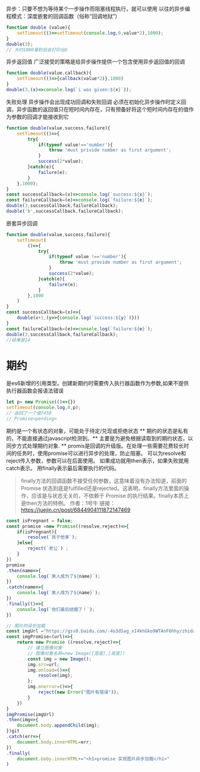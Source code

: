  异步：只要不想为等待某个一步操作而阻塞线程执行，就可以使用
以往的异步编程模式：深度嵌套的回调函数（俗称“回调地狱”）
```js
function double (value){
    setTimeout(()=>setTimeout(console.log,0,value*2),1000);   
}
double(3);
// 大约1000毫秒后会打印出6
```
异步返回值   广泛接受的策略是给异步操作提供一个包含使用异步返回值的回调
```js
function double(value,callback){
    setTimeout(()=>{callback(value*2)},1000)
}
double(3,(x)=>console.log(`i was given:${x}`));
```
失败处理  异步操作会出现成功回调和失败回调
必须在初始化异步操作时定义回调，异步函数的返回值只在短时间内存在，只有预备好将这个短时间内存在的值作为参数的回调才能接收到它
```js
function double(value,success,failure){
    setTimeout(()=>{
        try{
            if(typeof value!=='number'){
                throw 'must privide number as first argument';
            }
            success(2*value);
        }catch(e){
            failure(e);
        }
    },1000);
}
const successCallback=(x)=>console.log(`success:${x}`);
const failureCallback=(e)=>console.log(`failure:${e}`);
double(3,successCallback,failureCallback);
double('b',successCallback,failureCallback);
```
嵌套异步回调
```js
function double(value,success,failure){
    setTimeout(
        ()=>{
            try{
                if(typeof value !=='number'){
                    throw 'must provide number as first argument';
                }
                success(2*value);
            }catch(e){
                failure(e);
            }
        },1000
    )
}
const successCallback=(x)=>{
    double(x+1,(y=>{console.log(`success:${y}`)}))
}
const failureCallback=(e)=>console.log(`failure:${e}`);
double(3,successCallback,failureCallback);
//结果是14
```
# 期约
是es6新增的引用类型。创建新期约时需要传入执行器函数作为参数,如果不提供执行器函数会报语法错误
```js
let p= new Promise(()=>{})
setTimeout(console.log,0,p);
// 返回了一个值7450
// Promise<pending>
```
期约是一个有状态的对象，可能处于待定/兑现或拒绝状态
** 期约的状态是私有的，不能直接通过javascript检测到。**
主要是为避免根据读取到的期约状态，以同步方式处理期约对象.
** 
promis是回调的升级版。在处理一些需要花费较长时间的任务时，使用promise可以进行异步的处理，防止阻塞。
可以为resolve和reject传入参数，参数可以在后面使用。
如果成功就用then表示，如果失败就用catch表示。 用finally表示最后需要执行的代码。
>finally方法的回调函数不接受任何参数，这意味着没有办法知道，前面的 Promise 状态到底是fulfilled还是rejected。这表明，finally方法里面的操作，应该是与状态无关的，不依赖于 Promise 的执行结果。finally本质上是then方法的特例。
>作者：1号牛
>链接：https://juejin.cn/post/6844904111872147469

```js
const isPregnant = false;
const promise =new Promise((resolve,reject)=>{
    if(isPregnant){
        resolve(`孩子他爹`);
    }else{
        reject(`老公`) ;
    }
})
promise
.then(name=>{
    console.log(`男人成为了${name}`);
})
.catch(name=>{
    console.log(`男人成为了${name}`);
})
.finally(()=>{
    console.log(`他们最后结婚了！`);
})
```
```js
// 图片的异步加载
const imgUrl ="https://gss0.baidu.com/-4o3dSag_xI4khGko9WTAnF6hhy/zhidao/wh%3D600%2C800/sign=a49823d4a7c379317d3d8e2fdbf49b7d/960a304e251f95ca0da07364c1177f3e6609528f.jpg";
const imgPromise=(url)=>{
    return new Promise ((resolve,reject)=>{
        // 建立图像对象
        // 图像对象名称=new Image([宽度],[高度])
        const img = new Image();
        img.src=url;
        img.onload=()=>{
            resolve(img);
        };
        img.onerror=()=>{
            reject(new Error("图片有错误"));
        }
    })
}
imgPromise(imgUrl)
.then(img=>{
    document.body.appendChild(img);
})git
.catch(err=>{
    document.body.innerHTML=err;
})
.finally(
    document.boby.innerHTML+="<h1>promise 实现图片异步加载</h1>"
)
```
